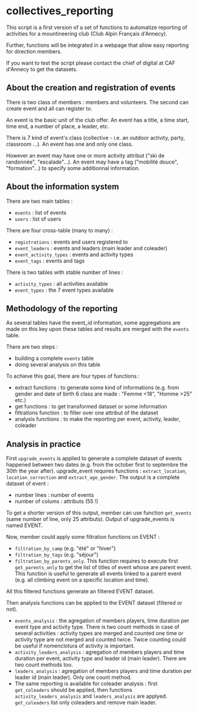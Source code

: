# collectives_reporting

This script is a first version of a set of functions to automatize reporting of activities for a mountineering club (Club Alpin Français d'Annecy).

Further, functions will be integrated in a webpage that allow easy reporting for direction members.

If you want to test the script please contact the chief of digital at CAF d'Annecy to get the datasets.

## About the creation and registration of events

There is two class of members : members and volunteers. The second can create event and all can register to. 

An event is the basic unit of the club offer. An event has a title, a time start, time end, a number of place, a leader, etc.

There is 7 kind of event's class (collective - i.e. an outdoor activity, party, classroom ...). An event has one and only one class.

However an event may have one or more activity attribut ("ski de randonnée", "escalade"...). An event may have a tag  ("mobilité douce", "formation"...) to specify some additionnal information.  


## About the information system

There are two main tables :
- `events` : list of events
- `users` : list of users

There are four cross-table (many to many) :
 - `registrations` : events and users registered to
 - `event_leaders` : events and leaders (main leader and coleader)
 - `event_activity_types` : events and activity types
 - `event_tags` : events and tags
 
 There is two tables with stable number of lines :
 - `activity_types` : all activities available
 - `event_types` : the 7 event types available
 
 ## Methodology of the reporting
 
As several tables have the event_id information, some aggregations are made on this key upon these tables and results are merged with the `events` table. 

There are two steps :
- building a complete `events` table
- doing several analysis on this table

To achieve this goal, there are four types of functions :
- extract functions : to generate some kind of informations (e.g. from gender and date of birth 6 class are made : "Femme <18", "Homme >25" etc.)
- get functions : to get transformed dataset or some information
- filtrations function : to filter over one attribut of the dataset
- analysis functions : to make the reporting per event, activity, leader, coleader

## Analysis in practice

First `upgrade_events` is applied to generate a complete dataset of events happened between two dates (e.g. from the october first to septembre the 30th the year after). upgrade_event requires functions : `extract_location`, `location_correction` and `extract_age_gender`. The output is a complete dataset of event : 
- number lines : number of events
- number of colums : attributs (55 !)

To get a shorter version of this output, member can use function `get_events`  (same number of line, only 25 attributs). 
Output of upgrade_events is named EVENT.

Now, member could apply some filtration functions on EVENT :
- `filtration_by_camp` (e.g. "été" or "hiver")
- `filtration_by_tags` (e.g. "séjour")
- `filtration_by_parents_only`. This function requires to execute first `get_parents_only` to get the list of titles of event whose are parent event. This function is useful to generate all events linked to a parent event (e.g. all climbing event on a specific location and time).

All this filtered functions generate an filtered EVENT dataset.

Then analysis functions can be applied to the EVENT dataset (filtered or not).
- `events_analysis` : the agregation of members players, time duration per event type and activity type. There is two count methods in case of several activities : activity types are merged and counted one time or activity type are not merged and counted twice. Twice counting could be useful if nomenclotura of activity is important.
- `activity_leaders_analysis` : agregation of members players and time duration per event, activity type and leader id (main leader). There are two count methods too.
- `leaders_analysis` : agregation of members players and time duration per leader id (main leader). Only one count method.
- The same reporting is available for coleader analysis : first `get_coleaders` should be applied, then functions `activity_leaders_analysis` and `leaders_analysis` are applyed. `get_coleaders` list only coleaders and remove main leader. 
